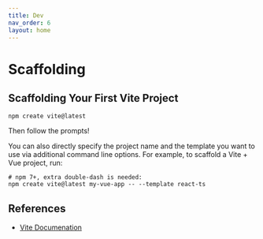 ```yaml
---
title: Dev
nav_order: 6
layout: home
---
```


# Scaffolding

## Scaffolding Your First Vite Project

```
npm create vite@latest
```

Then follow the prompts!

You can also directly specify the project name and the template you want to use via additional command line options. For example, to scaffold a Vite + Vue project, run:

```
# npm 7+, extra double-dash is needed:
npm create vite@latest my-vue-app -- --template react-ts
```

## References

- [Vite Documenation](https://vite.dev/guide/#scaffolding-your-first-vite-project)
